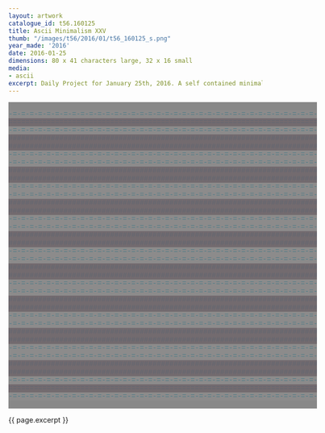 ```yaml
---
layout: artwork
catalogue_id: t56.160125
title: Ascii Minimalism XXV
thumb: "/images/t56/2016/01/t56_160125_s.png"
year_made: '2016'
date: 2016-01-25
dimensions: 80 x 41 characters large, 32 x 16 small
media:
- ascii
excerpt: Daily Project for January 25th, 2016. A self contained minimalist ascii artwork. Fonts and css styles are allowed and included on page. Adapts to mobile and laptop breakpoints.
---
```


<style>
  pre {
    background-color: #888888;
    color: #000000;

    font-family: Courier,monospace;
    font-size: .875rem;
    line-height: 1rem;
    padding: 0;
    overflow: hidden;
  }
  pre .alt-8 {
    background-color: #736B6F;
    color: #616671;
}
  pre .alt-7 {
    background-color: #8C8B8B;
    color: #507D88;
}

  @media screen and (max-width: 600px) {
    .ascii-large {
      display: none;
    }
    pre {
      width: 16.25rem;
    }
  }
  @media screen and (min-width: 600px){
    .ascii-small {
      display: none;
    }
    pre {
      width: 38.25rem;
    }
  }
</style>

<pre class="ascii-large">

<span class="alt-7">-=-=-=-=-=-=-=-=-=-=-=-=-=-=-=-=-=-=-=-=-=-=-=-=-=-=-=-=-=-=-=-=-=-=-=-=-=-=- </span>
<span class="alt-8">============================================================================= </span>
<span class="alt-7">-=-=-=-=-=-=-=-=-=-=-=-=-=-=-=-=-=-=-=-=-=-=-=-=-=-=-=-=-=-=-=-=-=-=-=-=-=-=- </span>
<span class="alt-8">#############################################################################
#############################################################################</span>
<span class="alt-7">-=-=-=-=-=-=-=-=-=-=-=-=-=-=-=-=-=-=-=-=-=-=-=-=-=-=-=-=-=-=-=-=-=-=-=-=-=-=-
-=-=-=-=-=-=-=-=-=-=-=-=-=-=-=-=-=-=-=-=-=-=-=-=-=-=-=-=-=-=-=-=-=-=-=-=-=-=- </span>
<span class="alt-8">#############################################################################
#############################################################################</span>
<span class="alt-7">-=-=-=-=-=-=-=-=-=-=-=-=-=-=-=-=-=-=-=-=-=-=-=-=-=-=-=-=-=-=-=-=-=-=-=-=-=-=-
-=-=-=-=-=-=-=-=-=-=-=-=-=-=-=-=-=-=-=-=-=-=-=-=-=-=-=-=-=-=-=-=-=-=-=-=-=-=- </span>
<span class="alt-8">#############################################################################
#############################################################################</span>
<span class="alt-7">-=-=-=-=-=-=-=-=-=-=-=-=-=-=-=-=-=-=-=-=-=-=-=-=-=-=-=-=-=-=-=-=-=-=-=-=-=-=-
-=-=-=-=-=-=-=-=-=-=-=-=-=-=-=-=-=-=-=-=-=-=-=-=-=-=-=-=-=-=-=-=-=-=-=-=-=-=- </span>
<span class="alt-8">#############################################################################
#############################################################################</span>
<span class="alt-7">-=-=-=-=-=-=-=-=-=-=-=-=-=-=-=-=-=-=-=-=-=-=-=-=-=-=-=-=-=-=-=-=-=-=-=-=-=-=-
-=-=-=-=-=-=-=-=-=-=-=-=-=-=-=-=-=-=-=-=-=-=-=-=-=-=-=-=-=-=-=-=-=-=-=-=-=-=- </span>
<span class="alt-8">#############################################################################
#############################################################################</span>
<span class="alt-7">-=-=-=-=-=-=-=-=-=-=-=-=-=-=-=-=-=-=-=-=-=-=-=-=-=-=-=-=-=-=-=-=-=-=-=-=-=-=-
-=-=-=-=-=-=-=-=-=-=-=-=-=-=-=-=-=-=-=-=-=-=-=-=-=-=-=-=-=-=-=-=-=-=-=-=-=-=- </span>
<span class="alt-8">#############################################################################
#############################################################################</span>
<span class="alt-7">-=-=-=-=-=-=-=-=-=-=-=-=-=-=-=-=-=-=-=-=-=-=-=-=-=-=-=-=-=-=-=-=-=-=-=-=-=-=-
-=-=-=-=-=-=-=-=-=-=-=-=-=-=-=-=-=-=-=-=-=-=-=-=-=-=-=-=-=-=-=-=-=-=-=-=-=-=- </span>
<span class="alt-8">#############################################################################
#############################################################################</span>
<span class="alt-7">-=-=-=-=-=-=-=-=-=-=-=-=-=-=-=-=-=-=-=-=-=-=-=-=-=-=-=-=-=-=-=-=-=-=-=-=-=-=-
-=-=-=-=-=-=-=-=-=-=-=-=-=-=-=-=-=-=-=-=-=-=-=-=-=-=-=-=-=-=-=-=-=-=-=-=-=-=- </span>
<span class="alt-8">#############################################################################
#############################################################################</span>
<span class="alt-7">-=-=-=-=-=-=-=-=-=-=-=-=-=-=-=-=-=-=-=-=-=-=-=-=-=-=-=-=-=-=-=-=-=-=-=-=-=-=- </span>
<span class="alt-8">============================================================================= </span>
<span class="alt-7">-=-=-=-=-=-=-=-=-=-=-=-=-=-=-=-=-=-=-=-=-=-=-=-=-=-=-=-=-=-=-=-=-=-=-=-=-=-=- </span>

</pre>

<pre class="ascii-small">
<span class="alt-7">-=-=-=-=-=-=-=-=-=-=-=-=-=-=-=-</span>
<span class="alt-8">===============================</span>
<span class="alt-7">-=-=-=-=-=-=-=-=-=-=-=-=-=-=-=-</span>
<span class="alt-8">###############################</span>
<span class="alt-7">-=-=-=-=-=-=-=-=-=-=-=-=-=-=-=-
-=-=-=-=-=-=-=-=-=-=-=-=-=-=-=-</span>
<span class="alt-8">###############################</span>
<span class="alt-7">-=-=-=-=-=-=-=-=-=-=-=-=-=-=-=-
-=-=-=-=-=-=-=-=-=-=-=-=-=-=-=-</span>
<span class="alt-8">###############################</span>
<span class="alt-7">-=-=-=-=-=-=-=-=-=-=-=-=-=-=-=-
-=-=-=-=-=-=-=-=-=-=-=-=-=-=-=-</span>
<span class="alt-8">###############################</span>
<span class="alt-7">-=-=-=-=-=-=-=-=-=-=-=-=-=-=-=-</span>
<span class="alt-8">===============================</span>
<span class="alt-7">-=-=-=-=-=-=-=-=-=-=-=-=-=-=-=-</span>
</pre>
{{ page.excerpt }}
